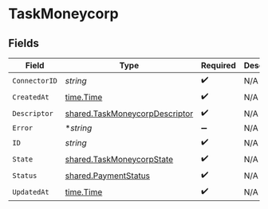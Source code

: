 # TaskMoneycorp


## Fields

| Field                                                                                   | Type                                                                                    | Required                                                                                | Description                                                                             |
| --------------------------------------------------------------------------------------- | --------------------------------------------------------------------------------------- | --------------------------------------------------------------------------------------- | --------------------------------------------------------------------------------------- |
| `ConnectorID`                                                                           | *string*                                                                                | :heavy_check_mark:                                                                      | N/A                                                                                     |
| `CreatedAt`                                                                             | [time.Time](https://pkg.go.dev/time#Time)                                               | :heavy_check_mark:                                                                      | N/A                                                                                     |
| `Descriptor`                                                                            | [shared.TaskMoneycorpDescriptor](../../../pkg/models/shared/taskmoneycorpdescriptor.md) | :heavy_check_mark:                                                                      | N/A                                                                                     |
| `Error`                                                                                 | **string*                                                                               | :heavy_minus_sign:                                                                      | N/A                                                                                     |
| `ID`                                                                                    | *string*                                                                                | :heavy_check_mark:                                                                      | N/A                                                                                     |
| `State`                                                                                 | [shared.TaskMoneycorpState](../../../pkg/models/shared/taskmoneycorpstate.md)           | :heavy_check_mark:                                                                      | N/A                                                                                     |
| `Status`                                                                                | [shared.PaymentStatus](../../../pkg/models/shared/paymentstatus.md)                     | :heavy_check_mark:                                                                      | N/A                                                                                     |
| `UpdatedAt`                                                                             | [time.Time](https://pkg.go.dev/time#Time)                                               | :heavy_check_mark:                                                                      | N/A                                                                                     |